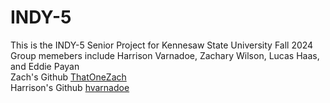 # INDY-5
 This is the INDY-5 Senior Project for Kennesaw State University Fall 2024<br />
 Group memebers include Harrison Varnadoe, Zachary Wilson, Lucas Haas, and Eddie Payan<br />
 Zach's Github      [ThatOneZach](https://github.com/ThatOneZach)<br />
 Harrison's Github  [hvarnadoe](https://github.com/hvarnadoe)<br />
